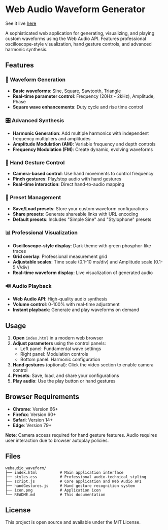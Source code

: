# Web Audio Waveform Generator

See it live [here](https://ladcad.eu/fun/webaudio-waveform)

A sophisticated web application for generating, visualizing, and playing custom waveforms using the Web Audio API. Features professional oscilloscope-style visualization, hand gesture controls, and advanced harmonic synthesis.

## Features

### 🎵 Waveform Generation
- **Basic waveforms**: Sine, Square, Sawtooth, Triangle
- **Real-time parameter control**: Frequency (20Hz - 2kHz), Amplitude, Phase
- **Square wave enhancements**: Duty cycle and rise time control

### 🎛️ Advanced Synthesis
- **Harmonic Generation**: Add multiple harmonics with independent frequency multipliers and amplitudes
- **Amplitude Modulation (AM)**: Variable frequency and depth controls
- **Frequency Modulation (FM)**: Create dynamic, evolving waveforms

### 👋 Hand Gesture Control
- **Camera-based control**: Use hand movements to control frequency
- **Pinch gestures**: Play/stop audio with hand gestures
- **Real-time interaction**: Direct hand-to-audio mapping

### 💾 Preset Management
- **Save/Load presets**: Store your custom waveform configurations
- **Share presets**: Generate shareable links with URL encoding
- **Default presets**: Includes "Simple Sine" and "Stylophone" presets

### 📊 Professional Visualization
- **Oscilloscope-style display**: Dark theme with green phosphor-like traces
- **Grid overlay**: Professional measurement grid
- **Adjustable scales**: Time scale (0.1-10 ms/div) and Amplitude scale (0.1-5 V/div)
- **Real-time waveform display**: Live visualization of generated audio

### 🔊 Audio Playback
- **Web Audio API**: High-quality audio synthesis
- **Volume control**: 0-100% with real-time adjustment
- **Instant playback**: Generate and play waveforms on demand

## Usage

1. **Open** `index.html` in a modern web browser
2. **Adjust parameters** using the control panels:
   - Left panel: Fundamental wave settings
   - Right panel: Modulation controls
   - Bottom panel: Harmonic configuration
3. **Hand gestures** (optional): Click the video section to enable camera control
4. **Presets**: Save, load, and share your configurations
5. **Play audio**: Use the play button or hand gestures

## Browser Requirements

- **Chrome**: Version 66+
- **Firefox**: Version 60+
- **Safari**: Version 14+
- **Edge**: Version 79+

**Note**: Camera access required for hand gesture features. Audio requires user interaction due to browser autoplay policies.

## Files

```
webaudio_waveform/
├── index.html          # Main application interface
├── styles.css          # Professional audio-technical styling
├── script.js           # Core application and Web Audio API
├── handGestures.js     # Hand gesture recognition system
├── icon.png            # Application icon
└── README.md           # This documentation
```

## License

This project is open source and available under the MIT License. 

